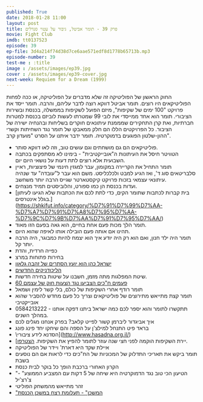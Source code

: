 ```yaml
---
published: True
date: 2018-01-28 11:00
layout: post
title: פרק 39 - תומר אביטל, גיבור על עטוי סנדלים
movie: Fight Club
imdb: tt0137523
episode: 39
ep-file: 3d4a214f74d38d7ce6aae571edf8d1778b65713b.mp3
episode-number: 39
test-me : :title
image : /assets/images/ep39.jpg
cover : /assets/images/ep39-cover.jpg
next-week: Requiem for a Dream (1999)
---
```


החוק הראשון של הפוליטיקה זה שלא מדברים על הפוליטיקה, או ככה לפחות הפוליטיקאים היו רוצים. תומר אביטל דווקא רוצה לדבר עליהם, והרבה. תומר ייסד את פרויקט "100 ימים של שקיפות", מיזם הפועל לשקיפות בממשלה, בכנסת ובשירות הציבורי. תומר הוא אחד ממייסדי את לובי 99 שמטרתו לעשות לוביזם בכנסת למטרות חברתיות, ואת קרן התחקירים שמממנת עיתונאים חוקרים בשליחות ובהנחיה ישירה של הציבור. כל הפרויקטים הללו הם חלק ממאבקו של תומר נגד השחיתות וקשרי ההון-שלטון הפוגעים בדמוקרטיה.
תומר ידבר איתנו על הסרט "מועדון קרב".

* פוליטיקאים הם גם מושחתים וגם עושים טוב, וזה לאו דווקא סותר.
* הטוויטר חיסל את העיתונות ה"אובייקטיבית" - בימינו לא מסתפקים בכתבה השבועית אלא רוצים לתת דעות על נושאי היום יום.
* תומר התחיל את הקריירה במקומון, עבר למגזין חינמי של פיצוציות, ראיין סלבריטאים סוג ד', ואז הגיע למבט ולכלכליסט. משם הוא עבר ל"עובדה" עד שנהיה עיתונאי עצמאי בזכות פרויקט קיקסטארטר שגייס הרבה יותר משחשב.
* ועדות בכנסת הן כמו ספורט, והלוביסטים תמיד מנצחים.
* [בית קברות לכתבות שתומר הקים, כדי לתת לכם את הכתבות שלא הגיעו לעיתון בגלל אינטרסים.] (https://shkifut.info/category/%D7%91%D7%99%D7%AA-%D7%A7%D7%91%D7%A8%D7%95%D7%AA-%D7%9C%D7%9B%D7%AA%D7%91%D7%95%D7%AA/)
* תומר הלך מכות פעם אחת בחיים, הוא גאה בפעם הזו מאוד.
* תהינו אם אותה פעם הובילה אותו לאיפה שהוא היום.
* תומר היה ילד חנון, ואם הוא רק היה יודע איך הוא יצמח להיות כמבוגר, היה הרבה יותר קל.
* כפייה חרדית, והדת
* בחירות פתוחות במרצ
* [ישראל כהן הוא יועץ הסתרים של זהבה גלאון](https://tomeravital.wordpress.com/2014/12/10/%D7%99%D7%A9%D7%A8%D7%90%D7%9C-%D7%9B%D7%94%D7%9F-%D7%94%D7%A6%D7%9C-%D7%94%D7%A4%D7%95%D7%9C%D7%99%D7%98%D7%99-%D7%A9%D7%9C-%D7%96%D7%94%D7%91%D7%94-%D7%92%D7%9C%D7%90%D7%95%D7%9F-%D7%A0%D7%97/)
* [הליכודניקים החדשים](https://www.newlikud.org/)
* שיטת המפלגות מתה מזמן, חשבנו על שיטות בחירה חדשות.
* [60 פעמים ח"כים הצביעו נגד הצעות חוק של עצמם](http://www.amitit.co.il/60-%D7%A4%D7%A2%D7%9E%D7%99%D7%9D-%D7%91%D7%A7%D7%93%D7%A0%D7%A6%D7%99%D7%94-%D7%97%D7%9B%D7%99%D7%9D-%D7%94%D7%A6%D7%91%D7%99%D7%A2%D7%95-%D7%A0%D7%92%D7%93-%D7%A2%D7%A6%D7%9E%D7%9D/)
* תומר רודף אחרי השקיפות של כולם, בלי קשר לימין ושמאל
* תומר קצת מתייאש מתירוצים של פוליטיקאים וצריך כל פעם מחדש להסביר שהוא אובייקטיבי
* 0584213222 - תתקשרו לתומר והוא יספר לכם כמה ישראל ביתנו דפקה אותנו במהלך השנים.
* איך אביגדור ליברמן קשור לפייט קלאב? בפרק אנחנו מגלים לכם
* בראד פיט התנחל למילצ'ן על הספה והם שיחקו יחד פינג פונג
* \הסדנא לידע ציבורי](http://www.hasadna.org.il/)
* [יירת השקיפות הוקמה לפני חצי שנה עוזר לתומר להפיץ את השקיפות. [הצטרפו](https://shkifut.info/2017/06/sayeretshkifut/).
* איילת שקד היא דארת' ויידר של הפוליטיקה
* תומר ביקש את תאריכי התדלוק של המכוניות של הח"כים כדי לראות אם הם נוסעים בשבת
* הקרון האחורי ברכבת הופך כל בוקר לבית כנסת
* "הטיעון הכי טוב נגד הדמוקרטיה היא שיחה של 5 דקות עם המצביע הממוצע" -צ'רצ'יל
* זהר מתייאש מהמשחק הפוליטי
* ["המשכן" - תעלומת רצח במשכן הכנסת](http://www.am-oved.co.il/%D7%94%D7%9E%D7%A9%D7%9B%D7%9F)
